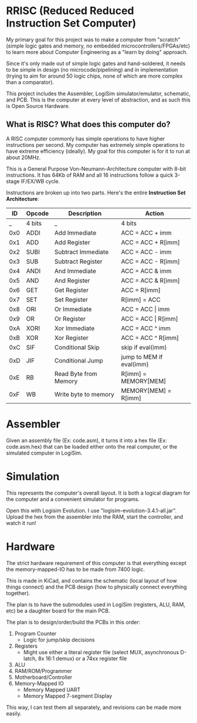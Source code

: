 # RRISC (Reduced Reduced Instruction Set Computer)

My primary goal for this project was to make a computer from "scratch"
(simple logic gates and memory, no embedded microcontrollers/FPGAs/etc) to learn more about Computer Engineering
as a "learn by doing" approach.

Since it's only made out of simple logic gates and hand-soldered, it needs to be simple in design
(no microcode/pipelining) and in implementation (trying to aim for around 50 logic chips,
none of which are more complex than a comparator).

This project includes the Assembler, LogiSim simulator/emulator, schematic, and PCB.
This is the computer at every level of abstraction, and as such this is Open Source Hardware.

## What is RISC? What does this computer do? 

A RISC computer commonly has simple operations to have higher instructions per second.
My computer has extremely simple operations to have extreme efficiency (ideally).
My goal for this computer is for it to run at about 20MHz.

This is a General Purpose Von-Neumann-Architecture computer with 8-bit instructions.
It has 64Kb of RAM and all 16 instructions follow a quick 3-stage IF/EX/WB cycle.

Instructions are broken up into two parts. Here's the entire **Instruction Set Architecture**:

 ID | Opcode  |  Description          |  Action
----|---------|-----------------------|-------------------------
 _  | 4 bits  | _                     | 4 bits
0x0 | ADDI    | Add Immediate         | ACC = ACC + imm
0x1 | ADD     | Add Register          | ACC = ACC + R\[imm\]
0x2 | SUBI    | Subtract Immediate    | ACC = ACC - imm
0x3 | SUB     | Subtract Register     | ACC = ACC - R\[imm\]
0x4 | ANDI    | And Immediate         | ACC = ACC & imm
0x5 | AND     | And Register          | ACC = ACC & R\[imm\]
0x6 | GET     | Get Register          | ACC = R\[imm\]
0x7 | SET     | Set Register          | R\[imm\] = ACC
0x8 | ORI     | Or Immediate          | ACC = ACC \| imm
0x9 | OR      | Or Register           | ACC = ACC \| R\[imm\]
0xA | XORI    | Xor Immediate         | ACC = ACC ^ imm
0xB | XOR     | Xor Register          | ACC = ACC ^ R\[imm\]
0xC | SIF     | Conditional Skip      | skip if eval(imm)
0xD | JIF     | Conditional Jump      | jump to MEM if eval(imm)
0xE | RB      | Read Byte from Memory | R\[imm\] = MEMORY\[MEM\]
0xF | WB      | Write byte to memory  | MEMORY\[MEM\] = R\[imm\]

# Assembler

Given an assembly file (Ex: code.asm), it turns it into a hex file (Ex: code.asm.hex) that can be loaded either onto
the real computer, or the simulated computer in LogiSim.

# Simulation

This represents the computer's overall layout. It is both a logical diagram for the computer and a convenient simulator for programs.

Open this with Logisim Evolution. I use "logisim-evolution-3.4.1-all.jar".
Upload the hex from the assembler into the RAM, start the controller, and watch it run!

# Hardware

The strict hardware requirement of this computer is that everything except the memory-mapped-IO has to be made from 7400 logic.

This is made in KiCad, and contains the schematic (local layout of how things connect)
and the PCB design (how to physically connect everything together).

The plan is to have the submodules used in LogiSim (registers, ALU, RAM, etc) be a daughter board for the main PCB.

The plan is to design/order/build the PCBs in this order:
1. Program Counter
    - Logic for jump/skip decisions
2. Registers
    - Might use either a literal register file (select MUX, asynchronous D-latch, 8x 16:1 demux) or a 74xx register file 
3. ALU
4. RAM/ROM/Programmer
5. Motherboard/Controller
6. Memory-Mapped IO
    - Memory Mapped UART
    - Memory Mapped 7-segment Display

This way, I can test them all separately, and revisions can be made more easily.

